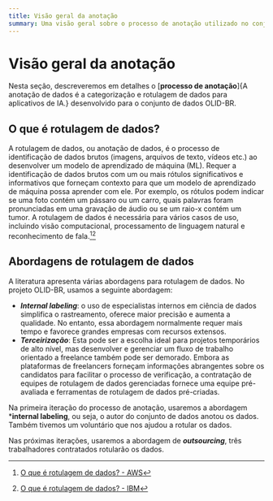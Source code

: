 ```yaml
---
title: Visão geral da anotação
summary: Uma visão geral sobre o processo de anotação utilizado no conjunto de dados OLID-BR.
---
```


# Visão geral da anotação

Nesta seção, descreveremos em detalhes o [**processo de anotação**]{A anotação de dados é a categorização e rotulagem de dados para aplicativos de IA.} desenvolvido para o conjunto de dados OLID-BR.

## O que é rotulagem de dados?

A rotulagem de dados, ou anotação de dados, é o processo de identificação de dados brutos (imagens, arquivos de texto, vídeos etc.) ao desenvolver um modelo de aprendizado de máquina (ML). Requer a identificação de dados brutos com um ou mais rótulos significativos e informativos que forneçam contexto para que um modelo de aprendizado de máquina possa aprender com ele. Por exemplo, os rótulos podem indicar se uma foto contém um pássaro ou um carro, quais palavras foram pronunciadas em uma gravação de áudio ou se um raio-x contém um tumor. A rotulagem de dados é necessária para vários casos de uso, incluindo visão computacional, processamento de linguagem natural e reconhecimento de fala.[^1][^2]

## Abordagens de rotulagem de dados

A literatura apresenta várias abordagens para rotulagem de dados. No projeto OLID-BR, usamos a seguinte abordagem:

- ***Internal labeling***: o uso de especialistas internos em ciência de dados simplifica o rastreamento, oferece maior precisão e aumenta a qualidade. No entanto, essa abordagem normalmente requer mais tempo e favorece grandes empresas com recursos extensos.
- ***Terceirização***: Esta pode ser a escolha ideal para projetos temporários de alto nível, mas desenvolver e gerenciar um fluxo de trabalho orientado a freelance também pode ser demorado. Embora as plataformas de freelancers forneçam informações abrangentes sobre os candidatos para facilitar o processo de verificação, a contratação de equipes de rotulagem de dados gerenciadas fornece uma equipe pré-avaliada e ferramentas de rotulagem de dados pré-criadas.

Na primeira iteração do processo de anotação, usaremos a abordagem ***internal labeling**, ou seja, o autor do conjunto de dados anotou os dados. Também tivemos um voluntário que nos ajudou a rotular os dados.

Nas próximas iterações, usaremos a abordagem de ***outsourcing***, três trabalhadores contratados rotularão os dados.

[^1]: [O que é rotulagem de dados? - AWS](https://aws.amazon.com/sagemaker/data-labeling/what-is-data-labeling/)

[^2]: [O que é rotulagem de dados? - IBM](https://www.ibm.com/cloud/learn/data-labeling)